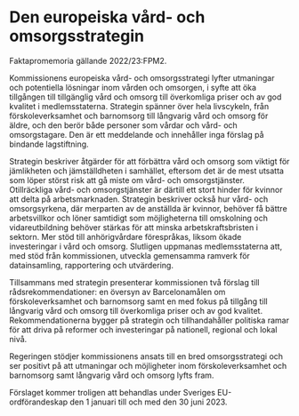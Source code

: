 # Den europeiska vård- och omsorgsstrategin

Faktapromemoria gällande 2022/23:FPM2.

Kommissionens europeiska vård- och omsorgsstrategi lyfter utmaningar och potentiella lösningar inom vården och omsorgen, i syfte att öka tillgången till tillgänglig vård och omsorg till överkomliga priser och av god kvalitet i medlemsstaterna. Strategin spänner över hela livscykeln, från förskoleverksamhet och barnomsorg till långvarig vård och omsorg för äldre, och den berör både personer som vårdar och vård- och omsorgstagare. Den är ett meddelande och innehåller inga förslag på bindande lagstiftning.

Strategin beskriver åtgärder för att förbättra vård och omsorg som viktigt för jämlikheten och jämställdheten i samhället, eftersom det är de mest utsatta som löper störst risk att gå miste om vård- och omsorgstjänster. Otillräckliga vård- och omsorgstjänster är därtill ett stort hinder för kvinnor att delta på arbetsmarknaden. Strategin beskriver också hur vård- och omsorgsyrkena, där merparten av de anställda är kvinnor, behöver få bättre arbetsvillkor och löner samtidigt som möjligheterna till omskolning och vidareutbildning behöver stärkas för att minska arbetskraftsbristen i sektorn. Mer stöd till anhörigvårdare förespråkas, liksom ökade investeringar i vård och omsorg. Slutligen uppmanas medlemsstaterna att, med stöd från kommissionen, utveckla gemensamma ramverk för datainsamling, rapportering och utvärdering.

Tillsammans med strategin presenterar kommissionen två förslag till rådsrekommendationer: en översyn av Barcelonamålen om förskoleverksamhet och barnomsorg samt en med fokus på tillgång till långvarig vård och omsorg till överkomliga priser och av god kvalitet. Rekommendationerna bygger på strategin och tillhandahåller politiska ramar för att driva på reformer och investeringar på nationell, regional och lokal nivå.

Regeringen stödjer kommissionens ansats till en bred omsorgsstrategi och ser positivt på att utmaningar och möjligheter inom förskoleverksamhet och barnomsorg samt långvarig vård och omsorg lyfts fram.

Förslaget kommer troligen att behandlas under Sveriges EU-ordförandeskap den 1 januari till och med den 30 juni 2023.
